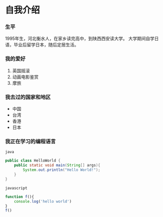 # 自我介绍

### 生平
1995年生，河北衡水人，在家乡读完高中，到陕西西安读大学。
大学期间自学日语，毕业后留学日本，随后定居生活。

### 我的爱好

1. 英国摇滚
2. 动画电影鉴赏
3. 摩旅

### 我去过的国家和地区

* 中国
* 台湾
* 香港
* 日本

### 我正在学习的编程语言

    java
```java
public class HelloWorld {
    public static void main(String[] args){
        System.out.println("Hello World!");
    }
}
```
    javascript
```javascript
function f(){
    console.log('hello world')
}
f()
```